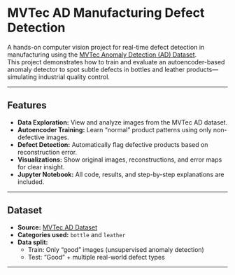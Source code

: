 # MVTec AD Manufacturing Defect Detection

A hands-on computer vision project for real-time defect detection in manufacturing using the [MVTec Anomaly Detection (AD) Dataset](https://www.mvtec.com/company/research/datasets/mvtec-ad/).  
This project demonstrates how to train and evaluate an autoencoder-based anomaly detector to spot subtle defects in bottles and leather products—simulating industrial quality control.

---

## Features

- **Data Exploration:** View and analyze images from the MVTec AD dataset.
- **Autoencoder Training:** Learn “normal” product patterns using only non-defective images.
- **Defect Detection:** Automatically flag defective products based on reconstruction error.
- **Visualizations:** Show original images, reconstructions, and error maps for clear insight.
- **Jupyter Notebook:** All code, results, and step-by-step explanations are included.

---

## Dataset

- **Source:** [MVTec AD Dataset](https://www.mvtec.com/company/research/datasets/mvtec-ad/)
- **Categories used:** `bottle` and `leather`
- **Data split:** 
  - Train: Only “good” images (unsupervised anomaly detection)
  - Test: “Good” + multiple real-world defect types

---



